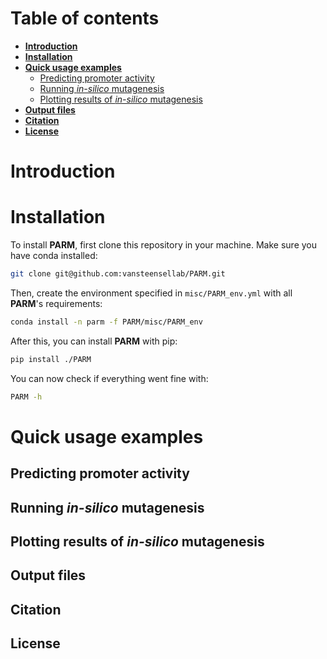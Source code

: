 # Table of contents

- [**Introduction**](#introduction)
- [**Installation**](#installation)
- [**Quick usage examples**](#quick-usage-examples)
  * [Predicting promoter activity](##predicting-promoter-activity)
  * [Running _in-silico_ mutagenesis](##running-in-silico-mutagenesis)
  * [Plotting results of _in-silico_ mutagenesis](#plotting-results-of-in-silico-mutagenesis)
- [**Output files**](#output-files)
- [**Citation**](#citation)
- [**License**](#license)

# Introduction

# Installation
To install **PARM**, first clone this repository in your machine. Make sure you have conda installed:

```sh
git clone git@github.com:vansteensellab/PARM.git
```

Then, create the environment specified in `misc/PARM_env.yml` with all **PARM**'s requirements:

```sh
conda install -n parm -f PARM/misc/PARM_env
```

After this, you can install **PARM** with pip:

```sh
pip install ./PARM
```

You can now check if everything went fine with:
```sh
PARM -h
```


# Quick usage examples

## Predicting promoter activity

## Running _in-silico_ mutagenesis

## Plotting results of _in-silico_ mutagenesis

## Output files

## Citation

## License
